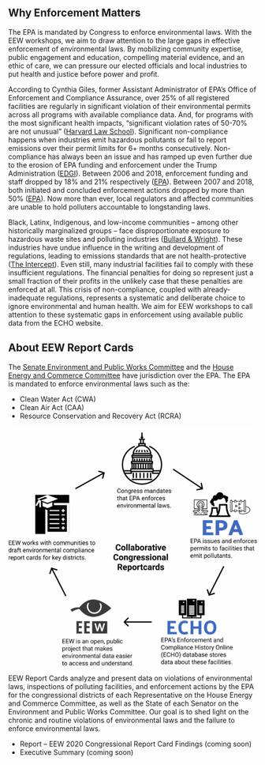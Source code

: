 <!--This is the main content file to edit for this page. It is embedded in src/pages/cd-reports.js-->

<!--Content for the top of the page (above the data visualization) is in reports-top.md in this folder-->

<!--The call-to-action text between the data visualization and the EEW icon is in reports-cta.md-->

## Why Enforcement Matters
The EPA is mandated by Congress to enforce environmental laws. With the EEW workshops, we aim to draw attention to the large gaps in effective enforcement of environmental laws. By mobilizing community expertise, public engagement and education, compelling material evidence, and an ethic of care, we can pressure our elected officials and local industries to put health and justice before power and profit.

According to Cynthia Giles, former Assistant Administrator of EPA’s Office of Enforcement and Compliance Assurance, over 25% of all registered facilities are regularly in significant violation of their environmental permits across all programs with available compliance data. And, for programs with the most significant health impacts, “significant violation rates of 50-70% are not unusual” (<a href="http://eelp.law.harvard.edu/wp-content/uploads/Cynthia-Giles-Part-2-FINAL.pdf" target=_blank >Harvard Law School</a>). Significant non-compliance happens when industries emit hazardous pollutants or fail to report emissions over their permit limits for 6+ months consecutively. Non-compliance has always been an issue and has ramped up even further due to the erosion of EPA funding and enforcement under the Trump Administration (<a href="https://envirodatagov.org/publication/a-sheep-in-the-closet-the-erosion-of-enforcement-at-the-epa/" target=_blank >EDGI</a>). Between 2006 and 2018, enforcement funding and staff dropped by 18% and 21% respectively (<a href="https://www.epa.gov/sites/production/files/2020-04/documents/_epaoig_20200331_20-p-0131_0.pdf" target=_blank >EPA</a>). Between 2007 and 2018, both initiated and concluded enforcement actions dropped by more than 50% (<a href="https://www.epa.gov/sites/production/files/2020-04/documents/_epaoig_20200331_20-p-0131_0.pdf" target=_blank >EPA</a>). Now more than ever, local regulators and affected communities are unable to hold polluters accountable to longstanding laws. 

Black, Latinx, Indigenous, and low-income communities – among other historically marginalized groups – face disproportionate exposure to hazardous waste sites and polluting industries (<a href="https://www.indiebound.org/book/9780896084469" target=_blank >Bullard & Wright</a>). These industries have undue influence in the writing and development of regulations, leading to emissions standards that are not health-protective (<a href="https://theintercept.com/2019/06/18/pfoa-pfas-teflon-epa-limit/" target=_blank >The Intercept</a>). Even still, many industrial facilities fail to comply with these insufficient regulations. The financial penalties for doing so represent just a small fraction of their profits in the unlikely case that these penalties are enforced at all. This crisis of non-compliance, coupled with already-inadequate regulations, represents a systematic and deliberate choice to ignore environmental and human health. We aim for EEW workshops to call attention to these systematic gaps in enforcement using available public data from the ECHO website.

## About EEW Report Cards
The <a href="https://www.epw.senate.gov/public/" target=_blank >Senate Environment and Public Works Committee</a> and the <a href="https://energycommerce.house.gov/" target=_blank >House Energy and Commerce Committee</a> have jurisdiction over the EPA. The EPA is mandated to enforce environmental laws such as the:

* Clean Water Act (CWA)
* Clean Air Act (CAA)
* Resource Conservation and Recovery Act (RCRA)

![A cycle diagram demonstrating how Congress mandates EPA, the EPA issues and enforces permits to facilities that pollute, the ECHO database stores compliance data about these facilities, EEW makes ECHO data easier to understand and EEW works with communities to make environmental compliance report cards which pushes on congress to enforce environmental enforcement through the EPA](./report-card-tracker.png)

EEW Report Cards analyze and present data on violations of environmental laws, inspections of polluting facilities, and enforcement actions by the EPA for the congressional districts of each Representative on the House Energy and Commerce Committee, as well as the State of each Senator on the Environment and Public Works Committee. Our goal is to shed light on the chronic and routine violations of environmental laws and the failure to enforce environmental laws.

* Report – EEW 2020 Congressional Report Card Findings (coming soon)
* Executive Summary (coming soon)
